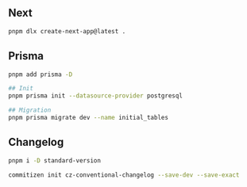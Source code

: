 ## Next 

```bash
pnpm dlx create-next-app@latest .
```

## Prisma

```bash
pnpm add prisma -D

## Init
pnpm prisma init --datasource-provider postgresql

## Migration
pnpm prisma migrate dev --name initial_tables
```

## Changelog

```bash
pnpm i -D standard-version

commitizen init cz-conventional-changelog --save-dev --save-exact

```